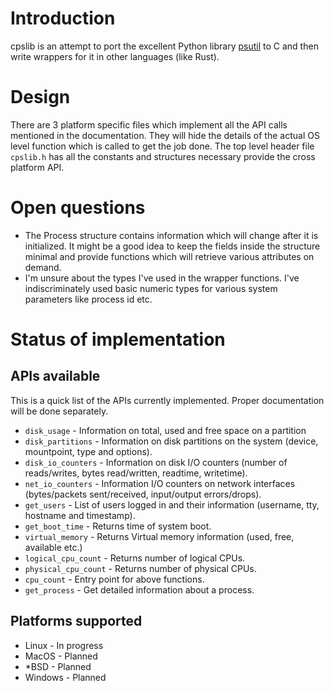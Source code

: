 # Introduction
cpslib is an attempt to port the excellent Python library [psutil](https://github.com/giampaolo/psutil) to C and then write wrappers for it in other languages (like Rust).

# Design
There are 3 platform specific files which implement all the API calls mentioned in the documentation. They will hide the details of the actual OS level function which is called to get the job done.
The top level header file `cpslib.h` has all the constants and structures necessary provide the cross platform API.

# Open questions
 * The Process structure contains information which will change after it is initialized. It might be a good idea to keep the fields inside the structure minimal and provide functions which will retrieve various attributes on demand.
 * I'm unsure about the types I've used in the wrapper functions. I've indiscriminately used basic numeric types for various system parameters like process id etc. 


# Status of implementation
## APIs available
This is a quick list of the APIs currently implemented. Proper
documentation will be done separately.

  * `disk_usage` - Information on total, used and free space on a partition
  * `disk_partitions` - Information on disk partitions on the system (device, mountpoint, type and options).
  * `disk_io_counters` - Information on disk I/O counters (number of reads/writes, bytes read/written, readtime, writetime).
  * `net_io_counters` - Information I/O counters on network interfaces (bytes/packets sent/received, input/output errors/drops).
  * `get_users` - List of users logged in and their information (username, tty, hostname and timestamp).
  * `get_boot_time` - Returns time of system boot.
  * `virtual_memory` - Returns Virtual memory information (used, free, available etc.)
  * `logical_cpu_count` - Returns number of logical CPUs.
  * `physical_cpu_count` - Returns number of physical CPUs.
  * `cpu_count` - Entry point for above functions.
  * `get_process` - Get detailed information about a process.

## Platforms supported
 * Linux - In progress
 * MacOS - Planned
 * *BSD - Planned
 * Windows - Planned
